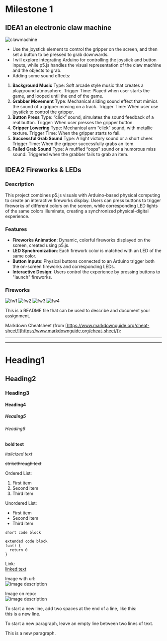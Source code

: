 # Milestone 1
## IDEA1 an electronic claw machine

![clawmachine](clawmachine.png)
- Use the joystick element to control the gripper on the screen, and then set a button to be pressed to grab downwards.
- I will explore integrating Arduino for controlling the joystick and button inputs, while p5.js handles the visual representation of the claw machine and the objects to grab. 
- Adding some sound effects:
1. **Background Music**
Type: Soft arcade style music that creates a playground atmosphere.
Trigger Time: Played when user starts the game, and looped until the end of the game.
2. **Grabber Movement**
Type: Mechanical sliding sound effect that mimics the sound of a gripper moving on a track.
Trigger Time: When user use joystick to control the gripper.
3. **Button Press**
Type: “click” sound, simulates the sound feedback of a real button.
Trigger: When user presses the gripper button.
4. **Gripper Lowering**
Type: Mechanical arm “click” sound, with metallic texture.
Trigger Time: When the gripper starts to fall.
5. **Successful Grab Sound**
Type: A light victory sound or a short cheer.
Trigger Time: When the gripper successfully grabs an item.
6. **Failed Grab Sound**
Type: A muffled “oops” sound or a humorous miss sound.
Triggered when the grabber fails to grab an item.

## IDEA2 Fireworks & LEDs
### Description
This project combines p5.js visuals with Arduino-based physical computing to create an interactive fireworks display. Users can press buttons to trigger fireworks of different colors on the screen, while corresponding LED lights of the same colors illuminate, creating a synchronized physical-digital experience. 
### Features
- **Fireworks Animation**: Dynamic, colorful fireworks displayed on the screen, created using p5.js.
- **LED Synchronization**: Each firework color is matched with an LED of the same color.
- **Button Inputs**: Physical buttons connected to an Arduino trigger both the on-screen fireworks and corresponding LEDs.
- **Interactive Design**: Users control the experience by pressing buttons to "launch" fireworks.
### Fireworks
![fw1](fw1.jpg)
![fw2](fw2.jpg)
![fw3](fw3.jpg)
![fw4](fw4.jpg)



This is a README file that can be used to describe and document your assignment.

Markdown Cheatsheet (from [https://www.markdownguide.org/cheat-sheet/](https://www.markdownguide.org/cheat-sheet/)):

---
---

# Heading1
## Heading2
### Heading3
#### Heading4
##### Heading5
###### Heading6

**bold text**

*italicized text*

~~strikethrough text~~

Ordered List:
1. First item
2. Second item
3. Third item

Unordered List:
- First item
- Second item
- Third item

`short code block`

```
extended code block
fun() {
  return 0
}
```

Link:  
[linked text](https://www.example.com)


Image with url:  
![image description](https://dm-gy-6063-2024f-b.github.io/assets/homework/02/clark-espaco-modulado-00.jpg)


Image on repo:  
![image description](./file-name.jpg)


To start a new line, add two spaces at the end of a line, like this:  
this is a new line.


To start a new paragraph, leave an empty line between two lines of text.

This is a new paragraph.
